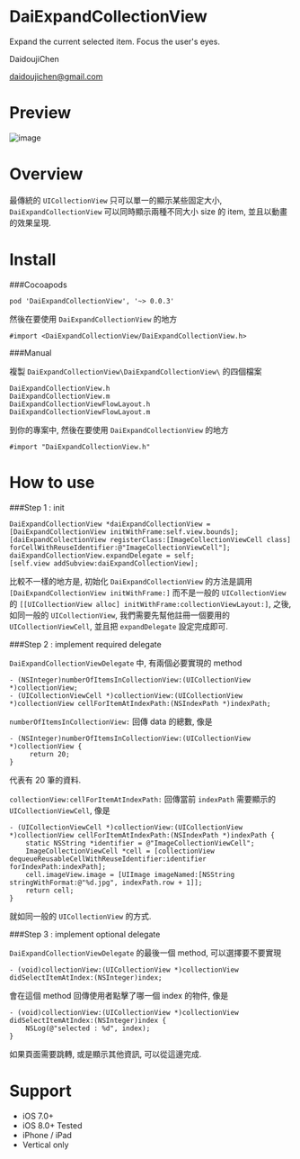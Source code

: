DaiExpandCollectionView
======

Expand the current selected item. Focus the user's eyes.

DaidoujiChen

daidoujichen@gmail.com

Preview
======

![image](https://s3-ap-northeast-1.amazonaws.com/daidoujiminecraft/Daidouji/DaiExpandCollectionView2.gif)

Overview
======
最傳統的 `UICollectionView` 只可以單一的顯示某些固定大小, `DaiExpandCollectionView` 可以同時顯示兩種不同大小 size 的 item, 並且以動畫的效果呈現. 

Install
======

###Cocoapods

	pod 'DaiExpandCollectionView', '~> 0.0.3'

然後在要使用 `DaiExpandCollectionView` 的地方

	#import <DaiExpandCollectionView/DaiExpandCollectionView.h>

###Manual

複製 `DaiExpandCollectionView\DaiExpandCollectionView\` 的四個檔案

	DaiExpandCollectionView.h
	DaiExpandCollectionView.m
	DaiExpandCollectionViewFlowLayout.h
	DaiExpandCollectionViewFlowLayout.m
	
到你的專案中, 然後在要使用 `DaiExpandCollectionView` 的地方

	#import "DaiExpandCollectionView.h"


How to use
======

###Step 1 : init

	DaiExpandCollectionView *daiExpandCollectionView = [DaiExpandCollectionView initWithFrame:self.view.bounds];
    [daiExpandCollectionView registerClass:[ImageCollectionViewCell class] forCellWithReuseIdentifier:@"ImageCollectionViewCell"];
    daiExpandCollectionView.expandDelegate = self;
    [self.view addSubview:daiExpandCollectionView];

比較不一樣的地方是, 初始化 `DaiExpandCollectionView` 的方法是調用 `[DaiExpandCollectionView initWithFrame:]` 而不是一般的 `UICollectionView` 的 `[[UICollectionView alloc] initWithFrame:collectionViewLayout:]`, 之後, 如同一般的 `UICollectionView`, 我們需要先幫他註冊一個要用的 `UICollectionViewCell`, 並且把 `expandDelegate` 設定完成即可.

###Step 2 : implement required delegate

`DaiExpandCollectionViewDelegate` 中, 有兩個必要實現的 method

	- (NSInteger)numberOfItemsInCollectionView:(UICollectionView *)collectionView;
	- (UICollectionViewCell *)collectionView:(UICollectionView *)collectionView cellForItemAtIndexPath:(NSIndexPath *)indexPath;

`numberOfItemsInCollectionView:` 回傳 data 的總數, 像是

	- (NSInteger)numberOfItemsInCollectionView:(UICollectionView *)collectionView {
	     return 20;
	}
	
代表有 20 筆的資料.

`collectionView:cellForItemAtIndexPath:` 回傳當前 `indexPath` 需要顯示的 `UICollectionViewCell`, 像是

	- (UICollectionViewCell *)collectionView:(UICollectionView *)collectionView cellForItemAtIndexPath:(NSIndexPath *)indexPath {
    	static NSString *identifier = @"ImageCollectionViewCell";
    	ImageCollectionViewCell *cell = [collectionView dequeueReusableCellWithReuseIdentifier:identifier forIndexPath:indexPath];
    	cell.imageView.image = [UIImage imageNamed:[NSString stringWithFormat:@"%d.jpg", indexPath.row + 1]];
    	return cell;
	}
	
就如同一般的 `UICollectionView` 的方式.

###Step 3 : implement optional delegate

`DaiExpandCollectionViewDelegate` 的最後一個 method, 可以選擇要不要實現

	- (void)collectionView:(UICollectionView *)collectionView didSelectItemAtIndex:(NSInteger)index;

會在這個 method 回傳使用者點擊了哪一個 index 的物件, 像是

	- (void)collectionView:(UICollectionView *)collectionView didSelectItemAtIndex:(NSInteger)index {
    	NSLog(@"selected : %d", index);
	}
	
如果頁面需要跳轉, 或是顯示其他資訊, 可以從這邊完成.

Support
======
- iOS 7.0+
- iOS 8.0+ Tested
- iPhone / iPad
- Vertical only
  
